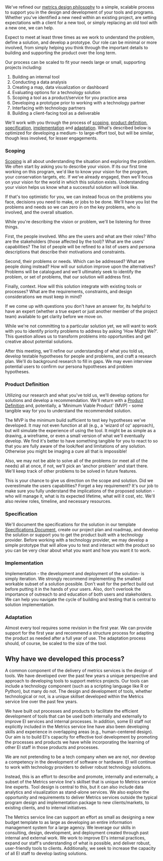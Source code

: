 We've refined our [metrics design philosophy](../metrics-design/overview.md) to a simple, scalable process to support you in the design and development of your tools and programs. Whether you've identified a new need within an existing project, are setting expectations with a client for a new tool, or simply replacing an old tool with a new one, we can help. 

Expect to meet at least three times as we work to understand the problem, define a solution, and develop a prototype. Our role can be minimal or more involved, from simply helping you think through the important details to building and supporting the product over the long term. 

Our process can be scaled to fit your needs large or small, supporting projects including:

1. Building an internal tool 
2. Conducting a data analysis
3. Creating a map, data visualization or dashboard
4. Evaluating options for a technology solution
5. Scoping a tool as a product/service for you practice area
6. Developing a prototype prior to working with a technology partner
7. Interfacing with technology partners
8. Building a client-facing tool as a deliverable

We'll work with you through the process of [scoping](#scoping), [product definition](#product-definition), [specification](#specification), [implementation](#implementation) and [adaptation](#adaptation). What's described below is optimized for developing a medium- to large-effort tool, but will be similar, though less involved, for lesser engagements.

### Scoping

[Scoping]() is all about understanding the situation and exploring the problem. We often start by asking you to describe your vision. If its our first time working on this program, we'd like to know your vision for the program, your conservation targets, etc. If we've already engaged, then we'll focus on your vision for the world in which this solution exists. Understanding your vision helps us know what a successful solution will look like.

If that's too optimistic for you, we can instead focus on the problems you face, decisions you need to make, or jobs to be done. We'll have you list the problems and needs so we can zero in on the key problems, who is involved, and the overall situation.

While you're describing the vision or problem, we'll be listening for three things. 

First, the people involved. Who are the users and what are their roles? Who are the stakeholders (those affected by the tool)? What are the users' capabilities? The list of people will be refined to a list of users and persona descriptions that describe their motivations and constraints.

Second, their problems or needs. Which can be addressed? What are people doing instead? How will our solution improve upon the alternatives? Problems will be catalogued and we'll ultimately seek to identify the problem, or set of problems, that our solution will address first.

Finally, context. How will this solution integrate with existing tools or processes? What are the requirements, constraints, and design considerations we must keep in mind?

If we come up with questions you don't have an answer for, its helpful to have an expert (whether a true expert or just another member of the project team) available to get clarity before we move on.

While we're not committing to a particular solution yet, we will want to work with you to identify priority problems to address by asking 'How Might We?'. This question allows us to transform problems into opportunities and get creative about potential solutions.

After this meeting, we'll refine our understanding of what you told us, develop testable hypotheses for people and problems, and craft a research plan. We'll do background research to fill in gaps. We may even interview potential users to confirm our persona hypotheses and problem hypotheses.

### Product Definition

Utilizing our research and what you've told us, we'll develop options for solutions and develop a recommendation. We'll return with a [Product Definition]() and, potentially, a 'Minimum Viable Product' (MVP) - some tangible way for you to understand the recommended solution. 

The MVP is the minimum build sufficient to test key hypotheses we've developed. It may not even     function at all (e.g., a 'wizard of oz' approach), but will simulate the experience of using the tool. It might be as simple as a drawing, a wireframe, or even a small version of what we'll eventually develop. We find it's better to have something tangible for you to react to so that you are fully aware of the look/feel and limitations of any solution. Otherwise you might be imaging a cure all that is impossible!

Also, we may not be able to solve all of the problems (or meet all of the needs) all at once, if not, we'll pick an 'anchor problem' and start there. We'll keep track of other problems to be solved in future features.

This is your chance to give us direction on the scope and solution. Did we overestimate the users capabilities? Forget a key requirement? It's our job to make sure you fully understand the implications of the proposed solution - who will manage it, what is its expected lifetime, what will it cost, etc. We'll also review roles, timeline, and necessary resources. 

### Specification

We'll document the specifications for the solution in our template [Specifications Document](), create our project plan and roadmap, and develop the solution or support you to get the product built with a technology provider. Before working with a technology provider, we may develop a simple prototype that will allow you to test and interact with the product so you can be very clear about what you want and how you want it to work.

### Implementation

Implementation - the development and deployment of the solution- is simply iteration. We strongly recommend implementing the smallest workable subset of a solution possible. Don't wait for the perfect build out before putting it in the hands of your users. Also, don't overlook the importance of outreach to and education of both users and stakeholders. We can help you navigate the cycle of building and testing that is central to solution implementation.

### Adaptation

Almost every tool requires some revision in the first year. We can provide support for the first year and recommend a structure process for adapting the product as needed after a full year of use. The adaptation process should, of course, be scaled to the size of the tool.

## Why have we developed this process?

A common component of the delivery of metrics services is the design of tools. We have developed over the past few years a unique perspective and approach to developing tools to support metrics projects. Our tools can include a technology component (such as a scripting language like R or Python), but many do not. The design and development of tools, whether technological or not, is a unique skillset developed within the Metrics service line over the past few years.

We have built out processes and products to facilitate the efficient development of tools that can be used both internally and externally to improve EI services and internal processes. In addition, some EI staff not explicitly included in the Metrics service line have also been developing skills and experience in overlapping areas (e.g., human-centered design). Our aim is to build EI's capacity for effective tool development by promoting the processes and products we have while incorporating the learning of other EI staff in those products and processes.

We are not pretending to be a tech company when we are not, nor develop a competency in the development of software or hardware. EI will continue to work with technology providers to deliver robust technology solutions. 

Instead, this is an effort to describe and promote, internally and externally, a subset of the Metrics service line's skillset that is unique to Metrics service line experts. Tool design is central to this, but it can also include data analytics and visualization as stand-alone services. We also explore the opportunity and requirements to deliver Metrics services outside the typical program design and implementation package to new clients/markets, to existing clients, and to internal initiatives. 

The Metrics service line can support an effort as small as designing a new budget template to as large as developing an entire information management system for a large agency. We leverage our skills in consulting, design, development, and deployment created through past internal and external work. We work to improve EI's internal practices, expand our staff's understanding of what is possible, and deliver robust, user-friendly tools to clients. Additionally, we seek to increase the capacity of all EI staff to develop lasting solutions.

